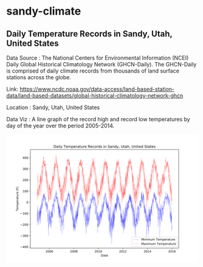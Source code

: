 # sandy-climate
<h2>Daily Temperature Records in Sandy, Utah, United States</h2>

Data Source :  The National Centers for Environmental Information (NCEI) Daily Global Historical Climatology Network (GHCN-Daily). The GHCN-Daily is comprised of daily climate records from thousands of land surface stations across the globe. 

Link: https://www.ncdc.noaa.gov/data-access/land-based-station-data/land-based-datasets/global-historical-climatology-network-ghcn

Location : Sandy, Utah, United States

Data Viz : A line graph of the record high and record low temperatures by day of the year over the period 2005-2014. 

<img src="graph.svg">
